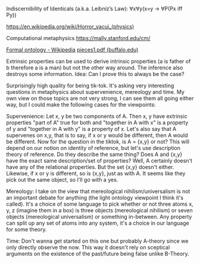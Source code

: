 
Indiscernibility of Identicals (a.k.a. Leibniz’s Law): ∀x∀y(x=y → ∀P(Px iff Py))

https://en.wikipedia.org/wiki/Horror_vacui_(physics)

Computational metaphysics
https://mally.stanford.edu/cm/


[Formal ontology - Wikipedia](https://en.wikipedia.org/wiki/Formal_ontology)
[pieces1.pdf (buffalo.edu)](http://ontology.buffalo.edu/smith/book/P&M/)


Extrinsic properties can be used to derive intrinsic properties (a is father of b therefore a is a man) but not the other way around. The inference also destroys some information. Idea: Can I prove this to always be the case?


Surprisingly high quality for being tik-tok. It's asking very interesting questions in metaphysics about supervenience, mereology and time. My own view on those topics are not very strong, I can see them all going either way, but I could make the following cases for the viewpoints:

Supervenience: Let x, y be two components of A. Then x, y have extrinsic properties "part of A" true for both and "together in A with x" is a property of y and "together in A with y" is a property of x. Let's also say that A supervenes on x,y, that is to say, if x or y would be different, then A would be different. Now for the question in the tiktok, is A = {x,y} or not? This will depend on our notion on identity of reference, but let's use description theory of reference. Do they describe the same thing? Does A and {x,y} have the exact same description/set of properties? Well, A certainly doesn't have any of the relational properties. But the set {x,y} doesn't either. Likewise, if x or y is different, so is {x,y}, just as with A. It seems like they pick out the same object, so I'll go with a yes.

Mereology: I take on the view that mereological nihilism/universalism is not an important debate for anything (the light ontology viewpoint I think it's called). It's a choice of some language to pick whether or not three atoms x, y, z (imagine them in a box) is three objects (mereological nihilism) or seven objects (mereological universalism) or something in-between. Any property can split up any set of atoms into any system, it's a choice in our language for some theory. 

Time: Don't wanna get started on this one but probably A-theory since we only directly observe the now. This way it doesn't rely on sceptical arguments on the existence of the past/future being false unlike B-Theory.